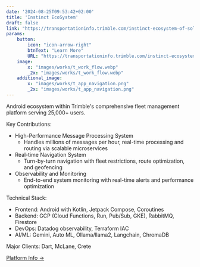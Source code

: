 ```yaml
---
date: '2024-08-25T09:53:42+02:00'
title: 'Instinct EcoSystem'
draft: false
link: "https://transportationinfo.trimble.com/instinct-ecosystem-of-solutions/"
params:
    button:
        icon: "icon-arrow-right"
        btnText: "Learn More"
        URL: "https://transportationinfo.trimble.com/instinct-ecosystem-of-solutions/"
    image:  
        x: "images/works/t_work_flow.webp"
        _2x: "images/works/t_work_flow.webp"
    additional_image:
        x: "images/works/t_app_navigation.png"
        _2x: "images/works/t_app_navigation.png"
---
```


Android ecosystem within Trimble's comprehensive fleet management platform serving 25,000+ users.

Key Contributions:
- High-Performance Message Processing System
  * Handles millions of messages per hour, real-time processing and routing via scalable microservices
- Real-time Navigation System
  * Turn-by-turn navigation with fleet restrictions, route optimization, and geofencing
- Observability and Monitoring
  * End-to-end system monitoring with real-time alerts and performance optimization

Technical Stack:
- Frontend: Android with Kotlin, Jetpack Compose, Coroutines
- Backend: GCP (Cloud Functions, Run, Pub/Sub, GKE), RabbitMQ, Firestore
- DevOps: Datadog observability, Terraform IAC 
- AI/ML: Gemini, Auto ML, Ollama/llama2, Langchain, ChromaDB

Major Clients: Dart, McLane, Crete

[Platform Info →](https://transportationinfo.trimble.com/instinct-ecosystem-of-solutions/)
